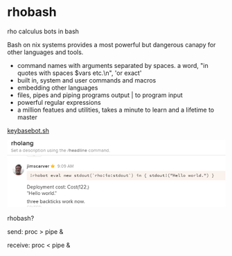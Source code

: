 # rhobash
rho calculus bots in bash

Bash on nix systems provides a most powerful but dangerous canapy for other languages and tools.
- command names with arguments separated by spaces. a word, "in quotes with spaces $vars etc.\n", 'or exact'
- built in, system and user commands and macros
- embedding other languages
- files, pipes and piping programs output | to program input
- powerful regular expressions
- a million featues and utilities, takes a minute to learn and a lifetime to master

[keybasebot.sh](keybasebot.sh)

![](hello.png)

rhobash?

send: proc > pipe &

receive: proc < pipe &
